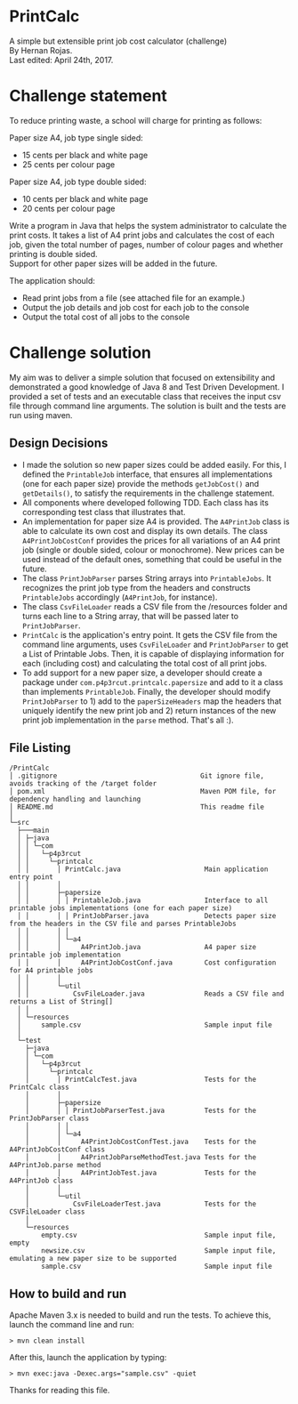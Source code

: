 # PrintCalc
A simple but extensible print job cost calculator (challenge)<br>
By Hernan Rojas.<br>
Last edited: April 24th, 2017.

# Challenge statement
To reduce printing waste, a school will charge for printing as follows:<br>

Paper size A4, job type single sided:<br>
 * 15 cents per black and white page
 * 25 cents per colour page

Paper size A4, job type double sided:<br>
 * 10 cents per black and white page
 * 20 cents per colour page

Write a program in Java that helps the system administrator to calculate the print costs. It takes a list of A4 print jobs and calculates the cost of each job, given the total number of pages, number of colour pages and whether printing is double sided.<br>
Support for other paper sizes will be added in the future.<br>

The application should:<br>
 * Read print jobs from a file (see attached file for an example.)
 * Output the job details and job cost for each job to the console
 * Output the total cost of all jobs to the console
 
 # Challenge solution
My aim was to deliver a simple solution that focused on extensibility and demonstrated a good knowledge of Java 8 and Test Driven Development. I provided a set of tests and an executable class that receives the input csv file through command line arguments. The solution is built and the tests are run using maven.

## Design Decisions
 * I made the solution so new paper sizes could be added easily. For this, I defined the `PrintableJob` interface, that ensures all implementations (one for each paper size) provide the methods `getJobCost()` and `getDetails()`, to satisfy the requirements in the challenge statement.
 * All components where developed following TDD. Each class has its corresponding test class that illustrates that.
 * An implementation for paper size A4 is provided. The `A4PrintJob` class is able to calculate its own cost and display its own details. The class `A4PrintJobCostConf` provides the prices for all variations of an A4 print job (single or double sided, colour or monochrome). New prices can be used instead of the default ones, something that could be useful in the future.
 * The class `PrintJobParser` parses String arrays into `PrintableJobs`. It recognizes the print job type from the headers and constructs `PrintableJobs` accordingly (`A4PrintJob`, for instance).
 * The class `CsvFileLoader` reads a CSV file from the /resources folder and turns each line to a String array, that will be passed later to `PrintJobParser`.
 * `PrintCalc` is the application's entry point. It gets the CSV file from the command line arguments, uses `CsvFileLoader` and `PrintJobParser` to get a List of Printable Jobs. Then, it is capable of displaying information for each (including cost) and calculating the total cost of all print jobs.
 * To add support for a new paper size, a developer should create a package under `com.p4p3rcut.printcalc.papersize` and add to it a class than implements `PrintableJob`. Finally, the developer should modify `PrintJobParser` to 1) add to the `paperSizeHeaders` map the headers that uniquely identify the new print job and 2) return instances of the new print job implementation in the `parse` method. That's all :).

## File Listing
```
/PrintCalc
│ .gitignore                                    Git ignore file, avoids tracking of the /target folder
│ pom.xml                                       Maven POM file, for dependency handling and launching
│ README.md                                     This readme file
│
└─src
  ├───main
  │ ├─java
  │ │ └─com
  │ │   └─p4p3rcut
  │ │     └─printcalc
  │ │       │ PrintCalc.java                     Main application entry point
  │ │       │
  │ │       ├─papersize
  │ │       │ │ PrintableJob.java                Interface to all printable jobs implementations (one for each paper size) 
  │ │       │ │ PrintJobParser.java              Detects paper size from the headers in the CSV file and parses PrintableJobs
  │ │       │ │
  │ │       │ └─a4
  │ │       │     A4PrintJob.java                A4 paper size printable job implementation
  │ │       │     A4PrintJobCostConf.java        Cost configuration for A4 printable jobs
  │ │       │
  │ │       └─util
  │ │           CsvFileLoader.java               Reads a CSV file and returns a List of String[]
  │ │
  │ └─resources
  │     sample.csv                               Sample input file
  │
  └─test
    ├─java
    │ └─com
    │   └─p4p3rcut
    │     └─printcalc
    │       │ PrintCalcTest.java                 Tests for the PrintCalc class
    │       │
    │       ├─papersize
    │       │ │ PrintJobParserTest.java          Tests for the PrintJobParser class
    │       │ │
    │       │ └─a4
    │       │     A4PrintJobCostConfTest.java    Tests for the A4PrintJobCostConf class
    │       │     A4PrintJobParseMethodTest.java Tests for the A4PrintJob.parse method
    │       │     A4PrintJobTest.java            Tests for the A4PrintJob class
    │       │
    │       └─util
    │           CsvFileLoaderTest.java           Tests for the CSVFileLoader class
    │
    └─resources
        empty.csv                                Sample input file, empty
        newsize.csv                              Sample input file, emulating a new paper size to be supported
        sample.csv                               Sample input file
```


## How to build and run
Apache Maven 3.x is needed to build and run the tests. To achieve this, launch the command line and run: 
```
> mvn clean install
```

After this, launch the application by typing:
```
> mvn exec:java -Dexec.args="sample.csv" -quiet
```

Thanks for reading this file.

